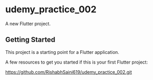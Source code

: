 # udemy_practice_002

A new Flutter project.

## Getting Started

This project is a starting point for a Flutter application.

A few resources to get you started if this is your first Flutter project:

https://github.com/RishabhSaini619/udemy_practice_002.git